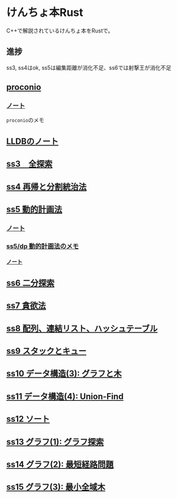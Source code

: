 # けんちょ本Rust

C++で解説されているけんちょ本をRustで。

## 進捗

ss3, ss4はok, ss5は編集距離が消化不足、ss6では射撃王が消化不足

## [proconio](./src/proconio)
### [ノート](./docs/proconio)

`proconio`のメモ

## [LLDBのノート](./docs/lldb)

## [ss3　全探索](./src/ss3)

## [ss4 再帰と分割統治法](./src/ss4)

## [ss5 動的計画法](./src/ss5)
### [ノート](./docs/ss5/)

### [ss5/dp 動的計画法のメモ](./src/ss5/dp)
#### [ノート](./docs/dp)

## [ss6 二分探索](./src/ss6)

## [ss7 貪欲法](./src/ss7)

## [ss8 配列、連結リスト、ハッシュテーブル](./src/ss8)

## [ss9 スタックとキュー](./src/ss9)

## [ss10 データ構造(3): グラフと木](./src/ss10)

## [ss11 データ構造(4): Union-Find](./src/ss11)

## [ss12 ソート](./src/ss12)

## [ss13 グラフ(1): グラフ探索](./src/ss13)

## [ss14 グラフ(2): 最短経路問題](./src/ss14)

## [ss15 グラフ(3): 最小全域木](./src/ss15)
